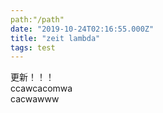 ```yaml
---
path:"/path"
date: "2019-10-24T02:16:55.000Z"
title: "zeit lambda"
tags: test
---
```

更新！！！<br />
ccawcacomwa<br />cacwawww
